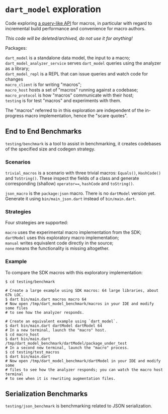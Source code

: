 # `dart_model` exploration

Code exploring
[a query-like API](https://github.com/dart-lang/language/issues/3706) for
macros, in particular with regard to incremental build performance and
convenience for macro authors.

_This code will be deleted/archived, do not use it for anything!_

Packages:

`dart_model` is a standalone data model, the input to a macro;\
`dart_model_analyzer_service` serves `dart_model` queries using the analyzer
as a library;\
`dart_model_repl` is a REPL that can issue queries and watch code for changes\
`macro_client` is for writing "macros";\
`macro_host` hosts a set of "macros" running against a codebase;\
`macro_protocol` is how "macros" communicate with their host;\
`testing` is for test "macros" and experiments with them.

The "macros" referred to in this exploration are independent of the in-progress
macro implementation, hence the "scare quotes".

## End to End Benchmarks

`testing/benchmark` is a tool to assist in benchmarking, it creates codebases
of the specified size and codegen strategy.

### Scenarios

`trivial_macros` is a scenario with three trivial macros: `Equals()`,
`HashCode()` and `ToString()`. These inspect the fields of a class and generate
corresponding (shallow) `operator==`, `hashCode` and `toString()`.

`json_macro` is the `package:json` macro. There is no `dartModel` version yet.
Generate it using `bin/main_json.dart` instead of `bin/main.dart`.

### Strategies

Four strategies are supported:

`macro` uses the experimental macro implementation from the SDK;\
`dartModel` uses this exploratory macro implementation;\
`manual` writes equivalent code directly in the source;\
`none` means the functionality is missing altogether.

### Example

To compare the SDK macros with this exploratory implementation:

```
$ cd testing/benchmark

# Create a large example using SDK macros: 64 large libraries, about 67k LOC.
$ dart bin/main.dart macros macro 64
# Now open /tmp/dart_model_benchmark/macros in your IDE and modify some files
# to see how the analyzer responds.

# Create an equivalent example using `dart_model`.
$ dart bin/main.dart dartModel dartModel 64
# In a new terminal, launch the "macro" host.
$ cd macro_host
$ dart bin/main.dart /tmp/dart_model_benchmark/dartModel/package_under_test
# In a second new terminal, launch the "macro" process.
$ cd testing/test_macros
$ dart bin/main.dart
# Now open /tmp/dart_model_benchmark/dartModel in your IDE and modify some
# files to see how the analyzer responds; you can watch the macro host terminal
# to see when it is rewriting augmentation files.
```

## Serialization Benchmarks

`testing/json_benchmark` is benchmarking related to JSON serialization.

